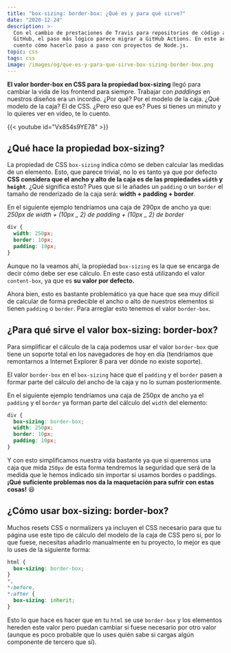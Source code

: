 ```yaml
---
title: "box-sizing: border-box: ¿Qué es y para qué sirve?"
date: "2020-12-24"
description: >-
  Con el cambio de prestaciones de Travis para repositorios de código abierto en
  GitHub, el paso más lógico parece migrar a GitHub Actions. En este artículo te
  cuento cómo hacerlo paso a paso con proyectos de Node.js.
topic: css
tags: css
image: /images/og/que-es-y-para-que-sirve-box-sizing-border-box.png
---
```


**El valor border-box en CSS para la propiedad box-sizing** llegó para cambiar la vida de los frontend para siempre. Trabajar con _paddings_ en nuestros diseños era un incordio. ¿Por qué? Por el modelo de la caja. ¿Qué modelo de la caja? El de CSS. ¿Pero eso que es? Pues si tienes un minuto y lo quieres ver en vídeo, te lo cuento.

{{< youtube id="Vx854s9YE78" >}}

## ¿Qué hace la propiedad box-sizing?

La propiedad de CSS `box-sizing` indica cómo se deben calcular las medidas de un elemento. Esto, que parece trivial, no lo es tanto ya que por defecto **CSS considera que el ancho y alto de la caja es de las propiedades `width` y `height`**. ¿Qué significa esto? Pues que si le añades un `padding` o un `border` el tamaño de renderizado de la caja será: **width + padding + border**.

En el siguiente ejemplo tendríamos una caja de 290px de ancho ya que:
_250px de width + (10px _ 2) de padding + (10px _ 2) de border_

```css
div {
  width: 250px;
  border: 10px;
  padding: 10px;
}
```

Aunque no la veamos ahí, la propiedad `box-sizing` es la que se encarga de decir cómo debe ser ese cálculo. En este caso está utilizando el valor `content-box`, ya que es **su valor por defecto.**

Ahora bien, esto es bastante problemático ya que hace que sea muy difícil de calcular de forma predecible el ancho o alto de nuestros elementos si tienen `padding` o `border`. Para arreglar esto tenemos el valor `border-box`.

## ¿Para qué sirve el valor box-sizing: border-box?

Para simplificar el cálculo de la caja podemos usar el valor `border-box` que tiene un soporte total en los navegadores de hoy en día (tendríamos que remontarnos a Internet Explorer 8 para ver dónde no existe soporte).

El valor `border-box` en el `box-sizing` hace que el `padding` y el `border` pasen a formar parte del cálculo del ancho de la caja y no lo suman posteriormente.

En el siguiente ejemplo tendríamos una caja de 250px de ancho ya el `padding` y el `border` ya forman parte del cálculo del `width` del elemento:

```css
div {
  box-sizing: border-box;
  width: 250px;
  border: 10px;
  padding: 10px;
}
```

Y con esto simplificamos nuestra vida bastante ya que si queremos una caja que mida `250px` de esta forma tendremos la seguridad que será de la medida que le hemos indicado sin importar si usamos bordes o paddings. **¡Qué suficiente problemas nos da la maquetación para sufrir con estas cosas!** 😆

## ¿Cómo usar box-sizing: border-box?

Muchos resets CSS o normalizers ya incluyen el CSS necesario para que tu página use este tipo de cálculo del modelo de la caja de CSS pero si, por lo que fuese, necesitas añadirlo manualmente en tu proyecto, lo mejor es que lo uses de la siguiente forma:

```css
html {
  box-sizing: border-box;
}
*,
*:before,
*:after {
  box-sizing: inherit;
}
```

Esto lo que hace es hacer que en tu `html` se use `border-box` y los elementos hereden este valor pero puedan cambiar si fuese necesario por otro valor (aunque es poco probable que lo uses quién sabe si cargas algún componente de tercero que sí).
